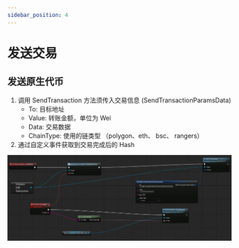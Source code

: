 ```yaml
---
sidebar_position: 4
---
```


# 发送交易

## 发送原生代币

1. 调用 SendTransaction 方法须传入交易信息 (SendTransactionParamsData)
   - To: 目标地址
   - Value: 转账金额，单位为 Wei
   - Data: 交易数据
   - ChainType: 使用的链类型 （polygon、eth、 bsc、 rangers）
2. 通过自定义事件获取到交易完成后的 Hash

![send transaction](./img/unreal-send-transaction.png)
